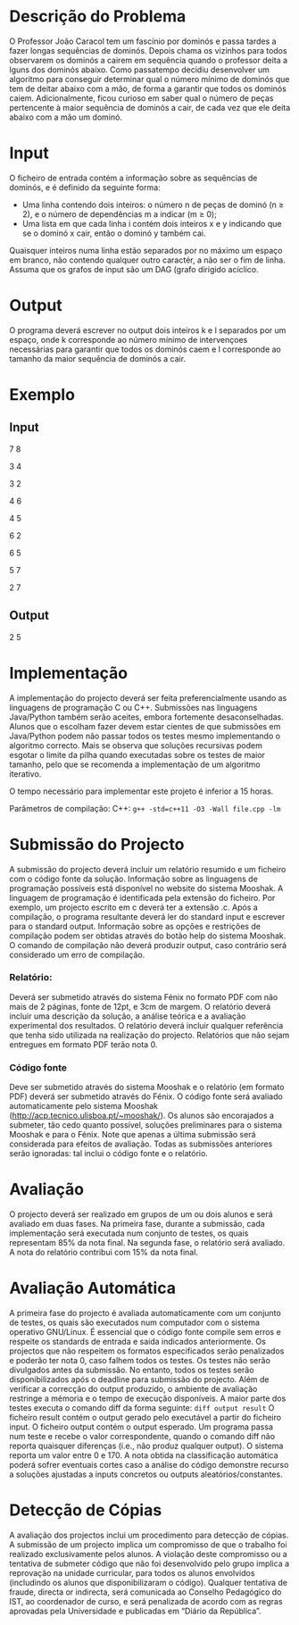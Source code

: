 # Descrição do Problema
O Professor João Caracol tem um fascínio por dominós e passa tardes a fazer longas sequências de dominós. Depois chama os vizinhos para todos observarem os dominós a cairem em sequência quando o professor deita a lguns dos dominós abaixo.
Como passatempo decidiu desenvolver um algoritmo para conseguir determinar qual o número mínimo de dominós que tem de deitar abaixo com a mão, de forma a garantir que todos os dominós caiem. Adicionalmente, ficou curioso em saber qual o número de peças pertencente à maior sequência de dominós a cair, de cada vez que ele deita abaixo com a mão um dominó.

# Input
O ficheiro de entrada contém a informação sobre as sequências de dominós, e é definido da seguinte forma:
- Uma linha contendo dois inteiros: o número n de peças de dominó (n ≥ 2), e o número de dependências m a indicar (m ≥ 0);
- Uma lista em que cada linha i contém dois inteiros x e y indicando que se o dominó x cair, então o dominó y também cai.

Quaisquer inteiros numa linha estão separados por no máximo um espaço em branco, não contendo qualquer outro caractér, a não ser o fim de linha. Assuma que os grafos de input são um DAG (grafo dirigido acíclico.

# Output
O programa deverá escrever no output dois inteiros k e l separados por um espaço, onde k corresponde ao número mínimo de intervençoes necessárias para garantir que todos os dominós caem e l corresponde ao tamanho da maior sequência de dominós a cair.

# Exemplo
## Input
7 8

3 4

3 2

4 6

4 5

6 2

6 5

5 7

2 7
## Output
2 5

# Implementação
A implementação do projecto deverá ser feita preferencialmente usando as linguagens de programação C ou C++. Submissões nas linguagens Java/Python também serão aceites, embora fortemente desaconselhadas. Alunos que o escolham fazer devem estar cientes de que submissões em Java/Python podem não passar todos os testes mesmo implementando o algoritmo correcto. Mais se observa que soluções recursivas podem esgotar o limite da pilha quando executadas sobre os testes de maior tamanho, pelo que se recomenda a implementação de um algoritmo iterativo.

O tempo necessário para implementar este projeto é inferior a 15 horas.

Parâmetros de compilação:
C++: `g++ -std=c++11 -O3 -Wall file.cpp -lm`

# Submissão do Projecto
A submissão do projecto deverá incluir um relatório resumido e um ficheiro com o código fonte da solução. Informação sobre as linguagens de programação possíveis está disponível no website do sistema Mooshak. A linguagem de programação é identificada pela extensão do ficheiro. Por exemplo, um projecto escrito em c deverá ter a extensão .c. Após a compilação, o programa resultante deverá ler do standard input e escrever para o standard output. Informação sobre as opções e restrições de compilação podem ser obtidas através do botão help do sistema Mooshak. O comando de compilação não deverá produzir output, caso contrário será considerado um erro de compilação.

### Relatório: 
Deverá ser submetido através do sistema Fénix no formato PDF com não mais de 2 páginas, fonte de 12pt, e 3cm de margem. O relatório deverá incluir uma descrição da solução, a análise teórica e a avaliação experimental dos resultados. O relatório deverá incluir qualquer referência que tenha sido utilizada na realização do projecto. Relatórios que não sejam entregues em formato PDF terão nota 0. 

### Código fonte
Deve ser submetido através do sistema Mooshak e o relatório (em formato PDF) deverá ser submetido através do Fénix. 
O código fonte será avaliado automaticamente pelo sistema Mooshak (http://acp.tecnico.ulisboa.pt/~mooshak/). Os alunos são encorajados a submeter, tão cedo quanto possível, soluções preliminares para o sistema Mooshak e para o Fénix. Note que apenas a última submissão será considerada para efeitos de avaliação. Todas as submissões anteriores serão ignoradas: tal inclui o código fonte e o relatório.

# Avaliação
O projecto deverá ser realizado em grupos de um ou dois alunos e será avaliado em duas fases. Na primeira fase, durante a submissão, cada implementação será executada num conjunto de testes, os quais representam 85% da nota final. Na segunda fase, o relatório será avaliado. A nota do relatório contribui com 15% da nota final.

# Avaliação Automática
A primeira fase do projecto é avaliada automaticamente com um conjunto de testes, os quais são executados num computador com o sistema operativo GNU/Linux. É essencial que o código fonte compile sem erros e respeite os standards de entrada e saída indicados anteriormente. Os projectos que não respeitem os formatos especificados serão penalizados e poderão ter nota 0, caso falhem todos os testes. Os testes não serão divulgados antes da submissão. No entanto, todos os testes serão disponibilizados após o deadline para submissão do projecto. Além de verificar a correcção do output produzido, o ambiente de avaliação restringe a mémoria e o tempo de execução disponíveis. A maior parte dos testes executa o comando diff da forma seguinte: `diff output result`
O ficheiro result contém o output gerado pelo executável a partir do ficheiro input. O ficheiro output contém o output esperado. Um programa passa num teste e recebe o valor correspondente, quando o comando diff não reporta quaisquer diferenças (i.e., não produz qualquer output). O sistema reporta um valor entre 0 e 170. A nota obtida na classificação automática poderá sofrer eventuais cortes caso a análise do código demonstre recurso a soluções ajustadas a inputs concretos ou outputs aleatórios/constantes.

# Detecção de Cópias
A avaliação dos projectos inclui um procedimento para detecção de cópias. A submissão de um projecto implica um compromisso de que o trabalho foi realizado exclusivamente pelos alunos. A violação deste compromisso ou a tentativa de submeter código que não foi desenvolvido pelo grupo implica a reprovação na unidade curricular, para todos os alunos envolvidos (includindo os alunos que disponibilizaram o código). Qualquer tentativa de fraude, directa or indirecta, será comunicada ao Conselho Pedagógico do IST, ao coordenador de curso, e será penalizada de acordo com as regras aprovadas pela Universidade e publicadas em “Diário da República”.
